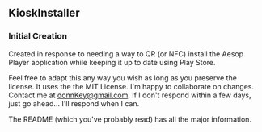 KioskInstaller
--------------

### Initial Creation

Created in response to needing a way to QR (or NFC) install the Aesop Player application
while keeping it up to date using Play Store.

Feel free to adapt this any way you wish as long as you preserve the license.
It uses the the MIT License. I'm happy to collaborate on changes. 
Contact me at donnKey@gmail.com. 
If I don't respond within a few days, just go ahead... I'll respond when I can.

The README (which you've probably read) has all the major information.
